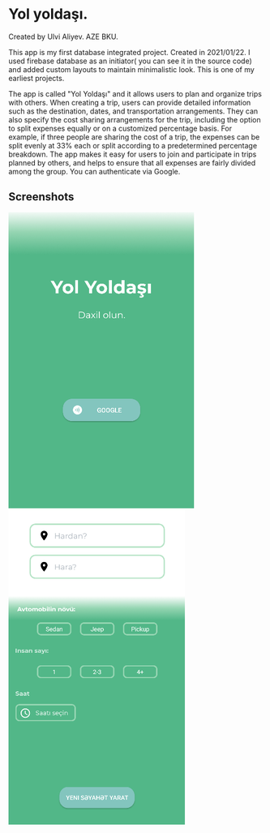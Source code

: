 
# Yol yoldaşı.

Created by Ulvi Aliyev. AZE BKU.

This app is my first database integrated project. Created in 2021/01/22.
I used firebase database as an initiator( you can see it in the source code)
and added custom layouts to maintain minimalistic look. This is one of my
earliest projects.

The app is called "Yol Yoldaşı" and it allows users to plan
and organize trips with others. When creating a trip, users
can provide detailed information such as the destination, 
dates, and transportation arrangements. They can also specify
the cost sharing arrangements for the trip, including the 
option to split expenses equally or on a customized percentage
basis. For example, if three people are sharing the cost of a 
trip, the expenses can be split evenly at 33% each or split
according to a predetermined percentage breakdown. The app
makes it easy for users to join and participate in trips
planned by others, and helps to ensure that all expenses
are fairly divided among the group. You can authenticate via Google.




## Screenshots

![App Screenshot](https://raw.githubusercontent.com/ulvial1ev/yol_yoldashi/master/app/src/main/res/yolyoldashilogin.PNG)
![App Screenshot](https://raw.githubusercontent.com/ulvial1ev/yol_yoldashi/master/app/src/main/res/yolyoldashinewtrip.PNG)
